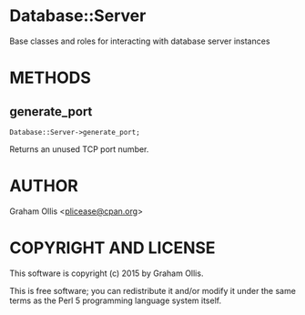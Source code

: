 # Database::Server

Base classes and roles for interacting with database server instances

# METHODS

## generate\_port

    Database::Server->generate_port;

Returns an unused TCP port number.

# AUTHOR

Graham Ollis &lt;plicease@cpan.org>

# COPYRIGHT AND LICENSE

This software is copyright (c) 2015 by Graham Ollis.

This is free software; you can redistribute it and/or modify it under
the same terms as the Perl 5 programming language system itself.
